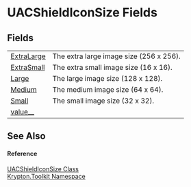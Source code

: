 # UACShieldIconSize Fields




## Fields
<table>
<tr>
<td><a href="860c2e79-462d-c4c4-04c7-22e11140d7a5.md">ExtraLarge</a></td>
<td>The extra large image size (256 x 256).</td></tr>
<tr>
<td><a href="1ff31af2-4418-d24c-0195-b2de94fab569.md">ExtraSmall</a></td>
<td>The extra small image size (16 x 16).</td></tr>
<tr>
<td><a href="39499a23-3215-60ea-9d4c-7255162f5e6a.md">Large</a></td>
<td>The large image size (128 x 128).</td></tr>
<tr>
<td><a href="f054278e-8fda-0c40-5199-5b4532b052f9.md">Medium</a></td>
<td>The medium image size (64 x 64).</td></tr>
<tr>
<td><a href="221fc6c8-6bbf-672f-518f-a9076575216c.md">Small</a></td>
<td>The small image size (32 x 32).</td></tr>
<tr>
<td><a href="9aa0c5fa-daa3-165a-852c-62a0b196fc7e.md">value__</a></td>
<td> </td></tr>
</table>

## See Also


#### Reference
<a href="76f173c6-e6e1-c258-7c9e-e5880daae6f2.md">UACShieldIconSize Class</a>  
<a href="79d2eac2-21f4-54ff-7552-b20c33c30600.md">Krypton.Toolkit Namespace</a>  
